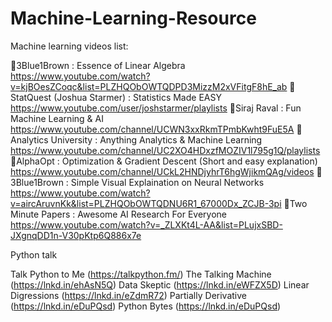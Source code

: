 # Machine-Learning-Resource

Machine learning videos list:

📍3Blue1Brown : Essence of Linear Algebra https://www.youtube.com/watch?v=kjBOesZCoqc&list=PLZHQObOWTQDPD3MizzM2xVFitgF8hE_ab
📍StatQuest (Joshua Starmer) : Statistics Made EASY https://www.youtube.com/user/joshstarmer/playlists
📍Siraj Raval : Fun Machine Learning & AI  https://www.youtube.com/channel/UCWN3xxRkmTPmbKwht9FuE5A
📍Analytics University : Anything Analytics & Machine Learning https://www.youtube.com/channel/UC2XO4HDxzfMOZIV1l795g1Q/playlists
📍AlphaOpt : Optimization & Gradient Descent (Short and easy explanation) https://www.youtube.com/channel/UCkL2HNDjyhrT6hgWjikmQAg/videos
📍3Blue1Brown : Simple Visual Explaination on Neural Networks https://www.youtube.com/watch?v=aircAruvnKk&list=PLZHQObOWTQDNU6R1_67000Dx_ZCJB-3pi
📍Two Minute Papers : Awesome AI Research For Everyone https://www.youtube.com/watch?v=_ZLXKt4L-AA&list=PLujxSBD-JXgnqDD1n-V30pKtp6Q886x7e

Python talk

Talk Python to Me (https://talkpython.fm/)
The Talking Machine (https://lnkd.in/ehAsN5Q)
Data Skeptic (https://lnkd.in/eWFZX5D)
Linear Digressions (https://lnkd.in/eZdmR72)
Partially Derivative (https://lnkd.in/eDuPQsd)
Python Bytes (https://lnkd.in/eDuPQsd)
